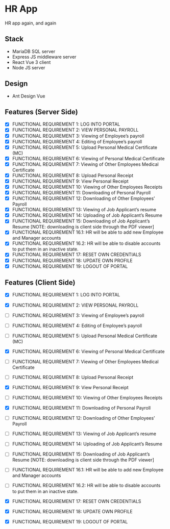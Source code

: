 # HR App
HR app again, and again

## Stack
- MariaDB SQL server
- Express JS middleware server
- React Vue 3 client
- Node JS server

## Design
- Ant Design Vue

## Features (Server Side)
- [x] FUNCTIONAL REQUIREMENT 1: LOG INTO PORTAL
- [x] FUNCTIONAL REQUIREMENT 2: VIEW PERSONAL PAYROLL
- [x] FUNCTIONAL REQUIREMENT 3: Viewing of Employee’s payroll
- [x] FUNCTIONAL REQUIREMENT 4: Editing of Employee’s payroll
- [x] FUNCTIONAL REQUIREMENT 5: Upload Personal Medical Certificate (MC)
- [x] FUNCTIONAL REQUIREMENT 6: Viewing of Personal Medical Certificate
- [x] FUNCTIONAL REQUIREMENT 7: Viewing of Other Employees Medical Certificate
- [x] FUNCTIONAL REQUIREMENT 8: Upload Personal Receipt
- [x] FUNCTIONAL REQUIREMENT 9: View Personal Receipt
- [x] FUNCTIONAL REQUIREMENT 10: Viewing of Other Employees Receipts
- [x] FUNCTIONAL REQUIREMENT 11: Downloading of Personal Payroll
- [x] FUNCTIONAL REQUIREMENT 12: Downloading of Other Employees’ Payroll
- [x] FUNCTIONAL REQUIREMENT 13: Viewing of Job Applicant’s resume
- [x] FUNCTIONAL REQUIREMENT 14: Uploading of Job Applicant’s Resume
- [x] FUNCTIONAL REQUIREMENT 15: Downloading of Job Applicant’s Resume [NOTE: downloading is client side through the PDF viewer]
- [x] FUNCTIONAL REQUIREMENT 16.1: HR will be able to add new Employee and Manager accounts
- [x] FUNCTIONAL REQUIREMENT 16.2: HR will be able to disable accounts to put them in an inactive state.
- [x] FUNCTIONAL REQUIREMENT 17: RESET OWN CREDENTIALS
- [x] FUNCTIONAL REQUIREMENT 18: UPDATE OWN PROFILE
- [x] FUNCTIONAL REQUIREMENT 19: LOGOUT OF PORTAL

## Features (Client Side)
- [x] FUNCTIONAL REQUIREMENT 1: LOG INTO PORTAL
- [x] FUNCTIONAL REQUIREMENT 2: VIEW PERSONAL PAYROLL
- [ ] FUNCTIONAL REQUIREMENT 3: Viewing of Employee’s payroll
- [ ] FUNCTIONAL REQUIREMENT 4: Editing of Employee’s payroll
- [ ] FUNCTIONAL REQUIREMENT 5: Upload Personal Medical Certificate (MC)
- [x] FUNCTIONAL REQUIREMENT 6: Viewing of Personal Medical Certificate
- [ ] FUNCTIONAL REQUIREMENT 7: Viewing of Other Employees Medical Certificate
- [ ] FUNCTIONAL REQUIREMENT 8: Upload Personal Receipt
- [x] FUNCTIONAL REQUIREMENT 9: View Personal Receipt
- [ ] FUNCTIONAL REQUIREMENT 10: Viewing of Other Employees Receipts
- [x] FUNCTIONAL REQUIREMENT 11: Downloading of Personal Payroll
- [ ] FUNCTIONAL REQUIREMENT 12: Downloading of Other Employees’ Payroll
- [ ] FUNCTIONAL REQUIREMENT 13: Viewing of Job Applicant’s resume
- [ ] FUNCTIONAL REQUIREMENT 14: Uploading of Job Applicant’s Resume
- [ ] FUNCTIONAL REQUIREMENT 15: Downloading of Job Applicant’s Resume [NOTE: downloading is client side through the PDF viewer]
- [ ] FUNCTIONAL REQUIREMENT 16.1: HR will be able to add new Employee and Manager accounts
- [ ] FUNCTIONAL REQUIREMENT 16.2: HR will be able to disable accounts to put them in an inactive state.
- [x] FUNCTIONAL REQUIREMENT 17: RESET OWN CREDENTIALS
- [x] FUNCTIONAL REQUIREMENT 18: UPDATE OWN PROFILE
- [x] FUNCTIONAL REQUIREMENT 19: LOGOUT OF PORTAL


